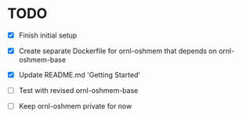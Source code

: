 TODO
====
 - [x] Finish initial setup
 - [x] Create separate Dockerfile for ornl-oshmem that depends on ornl-oshmem-base
 - [x] Update README.md 'Getting Started'
 - [ ] Test with revised ornl-oshmem-base
 - [ ] Keep ornl-oshmem private for now

